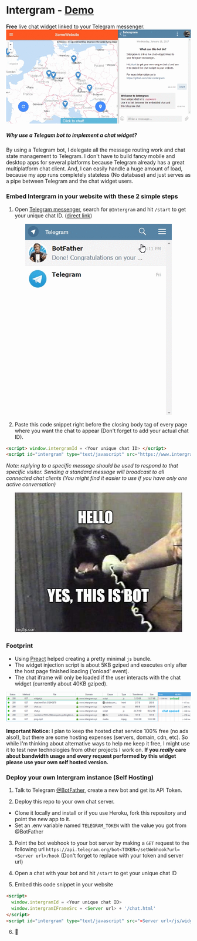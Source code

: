 # Intergram - [Demo](https://www.intergram.xyz/)

**Free** live chat widget linked to your Telegram messenger.
![](docs/intergram-demo.gif)

##### Why use a Telegam bot to implement a chat widget?
By using a Telegram bot, I delegate all the message routing work and chat state management to Telegram. I don't have to build fancy mobile and desktop apps for several platforms because Telegram already has a great multiplatform chat client. And, I can easily handle a huge amount of load, because my app runs completely stateless (No database) and just serves as a pipe between Telegram and the chat widget users.

### Embed Intergram in your website with these 2 simple steps

1. Open [Telegram messenger](https://web.telegram.org/), search for `@Intergram` and hit `/start` to get your unique chat ID. ([direct link](https://web.telegram.org/#/im?p=@IntergramBot))

  <p align="center"> <img src="docs/bot-start.gif"/> </p>

2. Paste this code snippet right before the closing body tag of every page where you want the chat to appear 
(Don't forget to add your actual chat ID). 

```html
<script> window.intergramId = <Your unique chat ID> </script>
<script id="intergram" type="text/javascript" src="https://www.intergram.xyz/js/widget.js"></script>
```

*Note: replying to a specific message should be used to respond to that specific visitor. Sending a standard message will broadcast to all connected chat clients (You might find it easier to use if you have only one active conversation)*

<p align="center"> <img src="docs/hello.jpg"/> </p>

### Footprint
  - Using [Preact](https://github.com/developit/preact) helped creating a pretty minimal `js` bundle.
  - The widget injection script is about 5KB gziped and executes only after the host page finished loading ('onload' event).
  - The chat iframe will only be loaded if the user interacts with the chat widget (currently about 40KB gziped).
  
![](docs/footprint.png)

**Important Notice:** I plan to keep the hosted chat service 100% free (no ads also!), but there are some hosting expenses (servers, domain, cdn, etc). So while I'm thinking about alternative ways to help me keep it free, I might use it to test new technologies from other projects I work on. **If you *really* care about bandwidth usage and every request performed by this widget please use your own self hosted version.**

### Deploy your own Intergram instance (Self Hosting)
1. Talk to Telegram [@BotFather](https://telegram.me/botfather), create a new bot and get its API Token.

2. Deploy this repo to your own chat server. 
  - Clone it locally and install or if you use Heroku, fork this repository and point the new app to it.
  - Set an .env variable named `TELEGRAM_TOKEN` with the value you got from @BotFather

3. Point the bot webhook to your bot server by making a `GET` request to the following url
  `https://api.telegram.org/bot<TOKEN>/setWebhook?url=<Server url>/hook`
  (Don't forget to replace with your token and server url)

4. Open a chat with your bot and hit `/start` to get your unique chat ID

5. Embed this code snippet in your website
  ```html
  <script> 
    window.intergramId = <Your unique chat ID>
    window.intergramIFrameSrc = <Server url> + '/chat.html'
  </script>
  <script id="intergram" type="text/javascript" src="<Server url>/js/widget.js"></script>
  ```
6. :tada:
